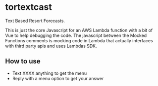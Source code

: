 # tortextcast
Text Based Resort Forecasts.

This is just the core Javascript for an AWS Lambda function with a bit of Vue to help debugging the code. The javascript between the Mocked Functions comments is mocking code in Lambda that actually interfaces with third party apis and uses Lambdas SDK.

## How to use
- Text XXXX anything to get the menu
- Reply with a menu option to get your answer
